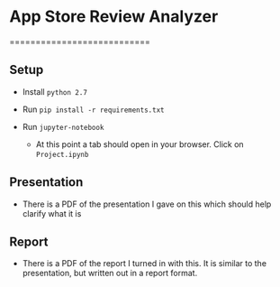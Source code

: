 # App Store Review Analyzer
===========================

## Setup

- Install `python 2.7`

- Run `pip install -r requirements.txt`

- Run `jupyter-notebook`
    
    - At this point a tab should open in your browser. Click on `Project.ipynb`
    
    
## Presentation

- There is a PDF of the presentation I gave on this which should help clarify what it is

## Report

- There is a PDF of the report I turned in with this. It is similar to the presentation, but written out in a report format.
